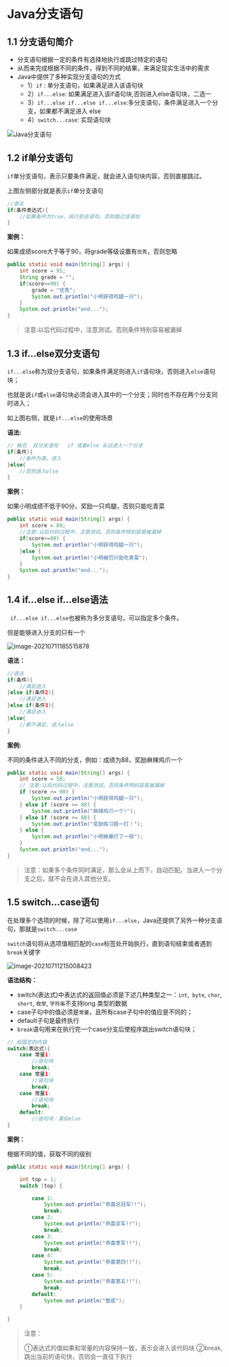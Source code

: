 # Java分支语句

## 1.1 分支语句简介

- 分支语句根据一定的条件有选择地执行或跳过特定的语句
- 从而来完成根据不同的条件，得到不同的结果，来满足现实生活中的需求
- Java中提供了多种实现分支语句的方式
  - 1）`if` :  单分支语句，如果满足进入该语句块
  - 2）`if...else`:  如果满足进入该if语句块,否则进入else语句块，二选一
  - 3）`if...else if...else if...else`:多分支语句，条件满足进入一个分支，如果都不满足进入 else
  - 4）`switch...case`: 实现语句块

![Java分支语句](http://img.itzhameng.com/blog/image-20210711175108919.png?imageslim)



## 1.2 if单分支语句

`if`单分支语句，表示只要条件满足，就会进入语句块内容，否则直接跳过。

上图左侧部分就是表示`if`单分支语句

``` java
//语法
if(条件表达式){
    //如果条件为true，执行到该语句。否则跳过该语句
}
```

**案例：**

如果成绩score大于等于90，将grade等级设置有`优秀`，否则忽略

``` java
public static void main(String[] args) {
    int score = 91;
    String grade = "";
    if(score>=90) {
        grade = "优秀";
        System.out.println("小明获得鸡腿一只");
    }
    System.out.println("end...");
}
```

>  注意:以后代码过程中，注意测试。否则条件特别容易被漏掉



## 1.3 if...else双分支语句

`if...else`称为双分支语句，如果条件满足则进入`if`语句块，否则进入`else`语句块；

也就是说`if`或`else`语句块必须会进入其中的一个分支；同时也不存在两个分支同时进入；

如上图右侧，就是`if...else`的使用场景



**语法:**

``` java
// 格式  双分支语句   if 或者else 永远进入一个分支
if(条件){
    //条件为真，进入
}else{
    //否则进入else
}
```



**案例：**

如果小明成绩不低于90分，奖励一只鸡腿，否则只能吃青菜

``` java
public static void main(String[] args) {
    int score = 89;
    //注意:以后代码过程中，注意测试。否则条件特别容易被漏掉
    if(score>=90) {
        System.out.println("小明获得鸡腿一只");
    }else {
        System.out.println("小明被罚只能吃青菜");
    }
    System.out.println("end...");
}
```



## 1.4  if...else if...else语法

` if...else if...else`也被称为多分支语句，可以指定多个条件。

但是能够进入分支的只有一个

![image-20210711185515878](http://img.itzhameng.com/blog/image-20210711185515878.png?imageslim)

**语法：**

``` java
//语法
if(条件){
    //满足进入
}else if(条件2){
    //满足进入
}else if(条件3){
    //满足进入
}else{
   	//都不满足，进入else
}
```



**案例:**

不同的条件进入不同的分支，例如：成绩为88，奖励麻辣鸡爪一个

``` java
public static void main(String[] args) {
    int score = 50;
    // 注意:以后代码过程中，注意测试。否则条件特别容易被漏掉
    if (score >= 90) {
        System.out.println("小明获得鸡腿一只");
    } else if (score >= 80) {
        System.out.println("麻辣鸡爪一个!");
    } else if (score >= 60) {
        System.out.println("奖励练习题一打！");
    } else {
        System.out.println("小明被暴打了一顿");
    }
    System.out.println("end...");
}
```

> 注意：如果多个条件同时满足，那么会从上而下，自动匹配。当进入一个分支之后，就不会在进入其他分支。





## 1.5 switch...case语句

在处理多个选项的时候，除了可以使用`if...else`，Java还提供了另外一种分支语句，那就是`switch...case`

`switch`语句将从选项值相匹配的`case`标签处开始执行，直到语句结束或者遇到`break`关键字

![image-20210711215008423](http://img.itzhameng.com/blog/image-20210711215008423.png?imageslim)



**语法结构：**

- switch(表达式)中表达式的返回值必须是下述几种类型之一：`int`,` byte`, `char`, `short`, `枚举`, `字符串`不支持long 类型的数据
- case子句中的值必须是`常量`，且所有case子句中的值应是不同的；
- default子句是最终执行
- `break`语句用来在执行完一个case分支后使程序跳出switch语句块；

``` java
// 给固定的内容
switch(表达式){
    case 常量1:
        //语句块
        break;
    case 常量1:
        //语句块
        break;
    case 常量1:
        //语句块
        break;
    default:
        //语句块：类似else
}
```



**案例：**

根据不同的值，获取不同的级别

``` java
public static void main(String[] args) {

    int top = 1;
    switch (top) {

        case 1:
            System.out.println("恭喜总冠军!!");
            break;
        case 2:
            System.out.println("恭喜亚军!!");
            break;
        case 3:
            System.out.println("恭喜季军!!");
            break;
        case 4:
            System.out.println("恭喜第四!!");
            break;
        case 5:
            System.out.println("恭喜第五!!");
            break;
        default:
            System.out.println("墊底");
    }

}
```

> 注意：
>
> ①表达式的值如果和常量的内容保持一致，表示会进入该代码块
> ②break,跳出当前的语句快，否则会一直往下执行

